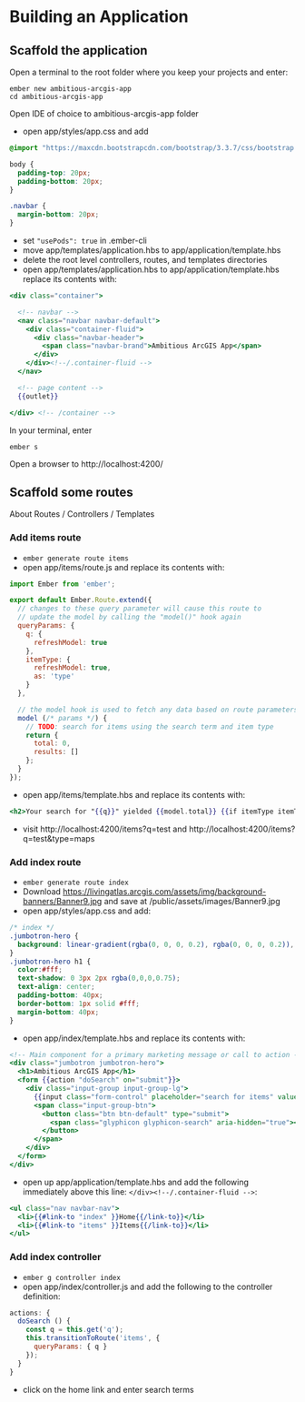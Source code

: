 # Building an Application

## Scaffold the application

Open a terminal to the root folder where you keep your projects and enter:
```shell
ember new ambitious-arcgis-app
cd ambitious-arcgis-app
```

Open IDE of choice to ambitious-arcgis-app folder
- open app/styles/app.css and add

```css
@import "https://maxcdn.bootstrapcdn.com/bootstrap/3.3.7/css/bootstrap.min.css";

body {
  padding-top: 20px;
  padding-bottom: 20px;
}

.navbar {
  margin-bottom: 20px;
}
```
- set `"usePods": true` in .ember-cli
- move app/templates/application.hbs to app/application/template.hbs
- delete the root level controllers, routes, and templates directories
- open app/templates/application.hbs to app/application/template.hbs replace its contents with:

```hbs
<div class="container">

  <!-- navbar -->
  <nav class="navbar navbar-default">
    <div class="container-fluid">
      <div class="navbar-header">
        <span class="navbar-brand">Ambitious ArcGIS App</span>
      </div>
    </div><!--/.container-fluid -->
  </nav>

  <!-- page content -->
  {{outlet}}

</div> <!-- /container -->
```

In your terminal, enter
```shell
ember s
```

Open a browser to http://localhost:4200/

## Scaffold some routes

About Routes / Controllers / Templates

### Add items route
- `ember generate route items`
- open app/items/route.js and replace its contents with:

```js
import Ember from 'ember';

export default Ember.Route.extend({
  // changes to these query parameter will cause this route to
  // update the model by calling the "model()" hook again
  queryParams: {
    q: {
      refreshModel: true
    },
    itemType: {
      refreshModel: true,
      as: 'type'
    }
  },

  // the model hook is used to fetch any data based on route parameters
  model (/* params */) {
    // TODO: search for items using the search term and item type
    return {
      total: 0,
      results: []
    };
  }
});
```

- open app/items/template.hbs and replace its contents with:

```hbs
<h2>Your search for "{{q}}" yielded {{model.total}} {{if itemType itemType "items"}}</h2>
```

- visit http://localhost:4200/items?q=test and http://localhost:4200/items?q=test&type=maps

### Add index route
- `ember generate route index`
- Download https://livingatlas.arcgis.com/assets/img/background-banners/Banner9.jpg and save at /public/assets/images/Banner9.jpg
- open app/styles/app.css and add:

```css
/* index */
.jumbotron-hero {
  background: linear-gradient(rgba(0, 0, 0, 0.2), rgba(0, 0, 0, 0.2)), url(./images/Banner9.jpg) center top/cover no-repeat;
}
.jumbotron-hero h1 {
  color:#fff;
  text-shadow: 0 3px 2px rgba(0,0,0,0.75);
  text-align: center;
  padding-bottom: 40px;
  border-bottom: 1px solid #fff;
  margin-bottom: 40px;
}
```

- open app/index/template.hbs and replace its contents with:

```hbs
<!-- Main component for a primary marketing message or call to action -->
<div class="jumbotron jumbotron-hero">
  <h1>Ambitious ArcGIS App</h1>
  <form {{action "doSearch" on="submit"}}>
    <div class="input-group input-group-lg">
      {{input class="form-control" placeholder="search for items" value=q}}
      <span class="input-group-btn">
        <button class="btn btn-default" type="submit">
          <span class="glyphicon glyphicon-search" aria-hidden="true"></span>
        </button>
      </span>
    </div>
  </form>
</div>
```

- open up app/application/template.hbs and add the following immediately above this line: `</div><!--/.container-fluid -->`:

```hbs
<ul class="nav navbar-nav">
  <li>{{#link-to "index" }}Home{{/link-to}}</li>
  <li>{{#link-to "items" }}Items{{/link-to}}</li>
</ul>
```

### Add index controller
- `ember g controller index`
- open app/index/controller.js and add the following to the controller definition:

```js
actions: {
  doSearch () {
    const q = this.get('q');
    this.transitionToRoute('items', {
      queryParams: { q }
    });
  }
}
```

- click on the home link and enter search terms

